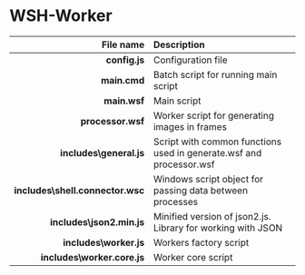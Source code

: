 # WSH-Worker 


| File name | Description |
|----:|:----|
|__config.js__                      | Configuration file                                                  |
|__main.cmd__			                  | Batch script for running main script                                |
|__main.wsf__			                  | Main script                                                         |
|__processor.wsf__			            | Worker script for generating images in frames                       |
|__includes\general.js__		        | Script with common functions used in generate.wsf and processor.wsf |
|__includes\shell.connector.wsc__   | Windows script object for passing data between processes            |
|__includes\json2.min.js__          | Minified version of json2.js. Library for working with JSON         |
|__includes\worker.js__		          | Workers factory script                                              |
|__includes\worker.core.js__		    | Worker core script                                                  |
